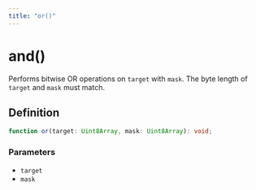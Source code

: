 ```yaml
---
title: "or()"
---
```


# and()

Performs bitwise OR operations on `target` with `mask`. The byte length of `target` and `mask` must match.

## Definition

```ts
function or(target: Uint8Array, mask: Uint8Array): void;
```

### Parameters

- `target`
- `mask`

